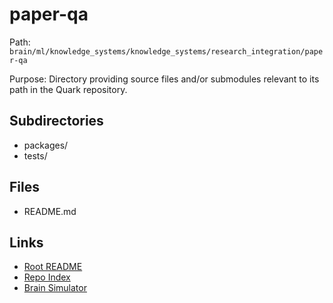 # paper-qa

Path: `brain/ml/knowledge_systems/knowledge_systems/research_integration/paper-qa`

Purpose: Directory providing source files and/or submodules relevant to its path in the Quark repository.

## Subdirectories
- packages/
- tests/

## Files
- README.md

## Links
- [Root README](../../../../../README.md)
- [Repo Index](../../../../../repo_index.json)
- [Brain Simulator](../../../../../brain/architecture/brain_simulator.py)
